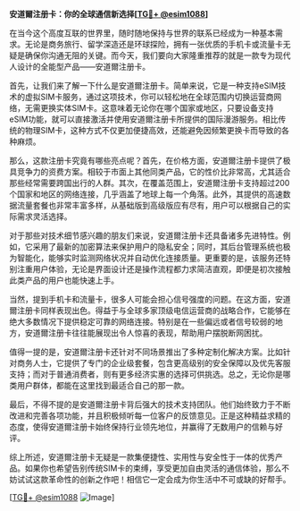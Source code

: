 **安道爾注册卡：你的全球通信新选择[[TG💪+ @esim1088](https://t.me/s/esim1088)]**

在当今这个高度互联的世界里，随时随地保持与世界的联系已经成为一种基本需求。无论是商务旅行、留学深造还是环球探险，拥有一张优质的手机卡或流量卡无疑是确保你沟通无阻的关键。而今天，我们要向大家隆重推荐的就是一款专为现代人设计的全能型产品——安道爾注册卡。

首先，让我们来了解一下什么是安道爾注册卡。简单来说，它是一种支持eSIM技术的虚拟SIM卡服务，通过这项技术，你可以轻松地在全球范围内切换运营商网络，无需更换实体SIM卡。这意味着无论你在哪个国家或地区，只要设备支持eSIM功能，就可以直接激活并使用安道爾注册卡所提供的国际漫游服务。相比传统的物理SIM卡，这种方式不仅更加便捷高效，还能避免因频繁更换卡而导致的各种麻烦。

那么，这款注册卡究竟有哪些亮点呢？首先，在价格方面，安道爾注册卡提供了极具竞争力的资费方案。相较于市面上其他同类产品，它的性价比非常高，尤其适合那些经常需要跨国出行的人群。其次，在覆盖范围上，安道爾注册卡支持超过200个国家和地区的网络连接，几乎涵盖了地球上每一个角落。此外，其提供的高速数据流量套餐也非常丰富多样，从基础版到高级版应有尽有，用户可以根据自己的实际需求灵活选择。

对于那些对技术细节感兴趣的朋友们来说，安道爾注册卡还具备诸多先进特性。例如，它采用了最新的加密算法来保护用户的隐私安全；同时，其后台管理系统也极为智能化，能够实时监测网络状况并自动优化连接质量。更重要的是，该服务还特别注重用户体验，无论是界面设计还是操作流程都力求简洁直观，即便是初次接触此类产品的用户也能快速上手。

当然，提到手机卡和流量卡，很多人可能会担心信号强度的问题。在这方面，安道爾注册卡同样表现出色。得益于与全球多家顶级电信运营商的战略合作，它能够在绝大多数情况下提供稳定可靠的网络连接。特别是在一些偏远或者信号较弱的地方，安道爾注册卡往往能展现出令人惊喜的表现，帮助用户摆脱断网困扰。

值得一提的是，安道爾注册卡还针对不同场景推出了多种定制化解决方案。比如针对商务人士，它提供了专门的企业级套餐，包含更高级别的安全保障以及优先客服支持；而对于普通消费者，则有更多经济实惠的选择可供挑选。总之，无论你是哪类用户群体，都能在这里找到最适合自己的那一款。

最后，不得不提的是安道爾注册卡背后强大的技术支持团队。他们始终致力于不断改进和完善各项功能，并且积极倾听每一位客户的反馈意见。正是这种精益求精的态度，使得安道爾注册卡始终保持行业领先地位，并赢得了无数用户的信赖与好评。

综上所述，安道爾注册卡无疑是一款集便捷性、实用性与安全性于一体的优秀产品。如果你也希望告别传统SIM卡的束缚，享受更加自由灵活的通信体验，那么不妨试试这款革命性的创新之作吧！相信它一定会成为你生活中不可或缺的好帮手。

[[TG💪+ @esim1088](https://t.me/s/esim1088) ![Image](https://i.postimg.cc/4NQfJmqS/Snipaste-2025-05-13-00-14-12.png)]